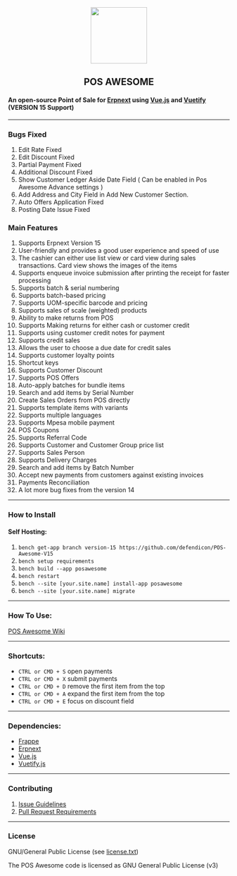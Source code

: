 <div align="center">
    <img src="https://frappecloud.com/files/pos.png" height="128">
    <h2>POS AWESOME</h2>
</div>

#### An open-source Point of Sale for [Erpnext](https://github.com/frappe/erpnext) using [Vue.js](https://github.com/vuejs/vue) and [Vuetify](https://github.com/vuetifyjs/vuetify) (VERSION 15 Support)

---
### Bugs Fixed
1. Edit Rate Fixed
2. Edit Discount Fixed
3. Partial Payment Fixed
4. Additional Discount Fixed
5. Show Customer Ledger Aside Date Field ( Can be enabled in Pos Awesome Advance settings )
6. Add Address and City Field in Add New Customer Section.
7. Auto Offers Application Fixed
8. Posting Date Issue Fixed

### Main Features

1. Supports Erpnext Version 15
2. User-friendly and provides a good user experience and speed of use
3. The cashier can either use list view or card view during sales transactions. Card view shows the images of the items
4. Supports enqueue invoice submission after printing the receipt for faster processing
5. Supports batch & serial numbering
6. Supports batch-based pricing
7. Supports UOM-specific barcode and pricing
8. Supports sales of scale (weighted) products
9. Ability to make returns from POS
10. Supports Making returns for either cash or customer credit
11. Supports using customer credit notes for payment
12. Supports credit sales
13. Allows the user to choose a due date for credit sales
14. Supports customer loyalty points
15. Shortcut keys
16. Supports Customer Discount
17. Supports POS Offers
18. Auto-apply batches for bundle items
19. Search and add items by Serial Number
20. Create Sales Orders from POS directly
21. Supports template items with variants
22. Supports multiple languages
23. Supports Mpesa mobile payment
24. POS Coupons
25. Supports Referral Code
26. Supports Customer and Customer Group price list
27. Supports Sales Person
28. Supports Delivery Charges
29. Search and add items by Batch Number
30. Accept new payments from customers against existing invoices
31. Payments Reconciliation
32. A lot more bug fixes from the version 14
---

### How to Install

#### Self Hosting:

1. `bench get-app branch version-15 https://github.com/defendicon/POS-Awesome-V15`
2. `bench setup requirements`
3. `bench build --app posawesome`
4. `bench restart`
5. `bench --site [your.site.name] install-app posawesome`
6. `bench --site [your.site.name] migrate`

---


### How To Use:

[POS Awesome Wiki](https://github.com/yrestom/POS-Awesome/wiki)

---

### Shortcuts:

- `CTRL or CMD + S` open payments
- `CTRL or CMD + X` submit payments
- `CTRL or CMD + D` remove the first item from the top
- `CTRL or CMD + A` expand the first item from the top
- `CTRL or CMD + E` focus on discount field

---

### Dependencies:

- [Frappe](https://github.com/frappe/frappe)
- [Erpnext](https://github.com/frappe/erpnext)
- [Vue.js](https://github.com/vuejs/vue)
- [Vuetify.js](https://github.com/vuetifyjs/vuetify)

---

### Contributing

1. [Issue Guidelines](https://github.com/frappe/erpnext/wiki/Issue-Guidelines)
2. [Pull Request Requirements](https://github.com/frappe/erpnext/wiki/Contribution-Guidelines)

---

### License

GNU/General Public License (see [license.txt](https://github.com/yrestom/POS-Awesome/blob/master/license.txt))

The POS Awesome code is licensed as GNU General Public License (v3)
